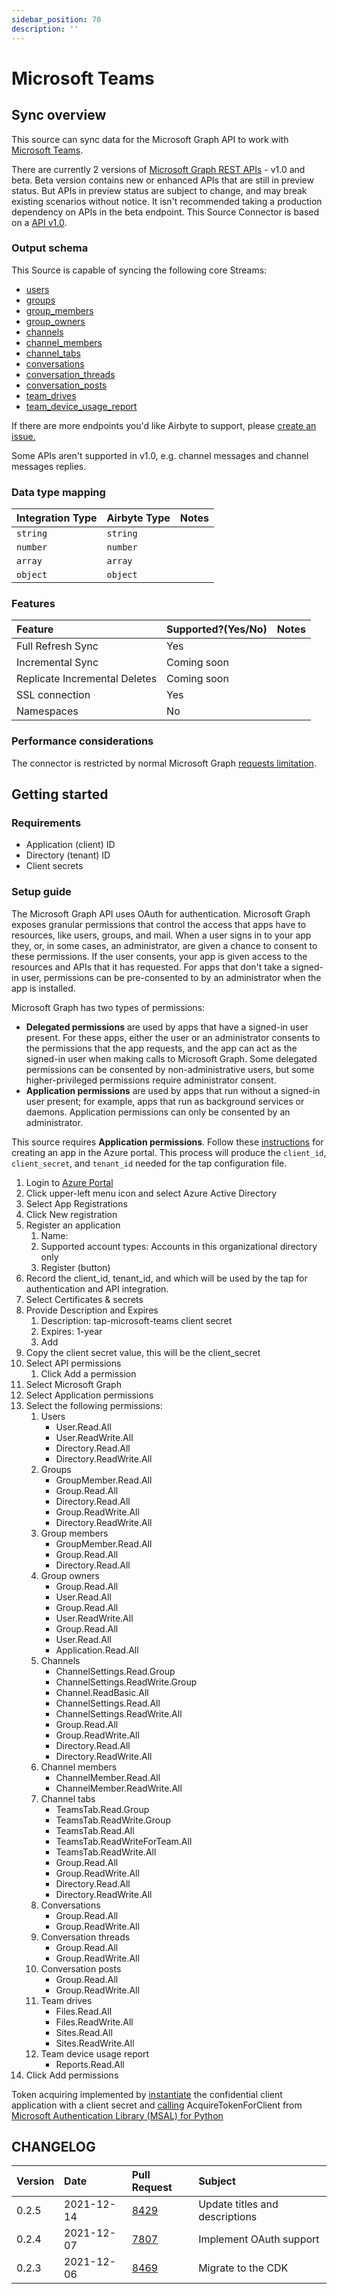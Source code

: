 ```yaml
---
sidebar_position: 70
description: ''
---
```


# Microsoft Teams

## Sync overview

This source can sync data for the Microsoft Graph API to work with [Microsoft Teams](https://docs.microsoft.com/en-us/graph/teams-concept-overview).

There are currently 2 versions of [Microsoft Graph REST APIs](https://docs.microsoft.com/en-us/graph/versioning-and-support) - v1.0 and beta. Beta version contains new or enhanced APIs that are still in preview status. But APIs in preview status are subject to change, and may break existing scenarios without notice. It isn't recommended taking a production dependency on APIs in the beta endpoint. This Source Connector is based on a [API v1.0](https://docs.microsoft.com/en-us/graph/api/resources/teams-api-overview?view=graph-rest-1.0).

### Output schema

This Source is capable of syncing the following core Streams:

* [users](https://docs.microsoft.com/en-us/graph/api/user-list?view=graph-rest-beta&tabs=http)
* [groups](https://docs.microsoft.com/en-us/graph/teams-list-all-teams?context=graph%2Fapi%2F1.0&view=graph-rest-1.0)
* [group\_members](https://docs.microsoft.com/en-us/graph/api/group-list-members?view=graph-rest-1.0&tabs=http)
* [group\_owners](https://docs.microsoft.com/en-us/graph/api/group-list-owners?view=graph-rest-1.0&tabs=http)
* [channels](https://docs.microsoft.com/en-us/graph/api/channel-list?view=graph-rest-1.0&tabs=http)
* [channel\_members](https://docs.microsoft.com/en-us/graph/api/channel-list-members?view=graph-rest-1.0&tabs=http)
* [channel\_tabs](https://docs.microsoft.com/en-us/graph/api/channel-list-tabs?view=graph-rest-1.0&tabs=http)
* [conversations](https://docs.microsoft.com/en-us/graph/api/group-list-conversations?view=graph-rest-beta&tabs=http)
* [conversation\_threads](https://docs.microsoft.com/en-us/graph/api/conversation-list-threads?view=graph-rest-beta&tabs=http)
* [conversation\_posts](https://docs.microsoft.com/en-us/graph/api/conversationthread-list-posts?view=graph-rest-beta&tabs=http)
* [team\_drives](https://docs.microsoft.com/en-us/graph/api/drive-get?view=graph-rest-beta&tabs=http#get-the-document-library-associated-with-a-group)
* [team\_device\_usage\_report](https://docs.microsoft.com/en-us/graph/api/reportroot-getteamsdeviceusageuserdetail?view=graph-rest-1.0)

If there are more endpoints you'd like Airbyte to support, please [create an issue.](https://github.com/airbytehq/airbyte/issues/new/choose)

Some APIs aren't supported in v1.0, e.g. channel messages and channel messages replies.

### Data type mapping

| Integration Type | Airbyte Type | Notes |
| :--- | :--- | :--- |
| `string` | `string` |  |
| `number` | `number` |  |
| `array` | `array` |  |
| `object` | `object` |  |

### Features

| Feature | Supported?\(Yes/No\) | Notes |
| :--- | :--- | :--- |
| Full Refresh Sync | Yes |  |
| Incremental Sync | Coming soon |  |
| Replicate Incremental Deletes | Coming soon |  |
| SSL connection | Yes |  |
| Namespaces | No |  |

### Performance considerations

The connector is restricted by normal Microsoft Graph [requests limitation](https://docs.microsoft.com/en-us/graph/throttling).

## Getting started

### Requirements

* Application \(client\) ID 
* Directory \(tenant\) ID
* Client secrets 

### Setup guide

The Microsoft Graph API uses OAuth for authentication. Microsoft Graph exposes granular permissions that control the access that apps have to resources, like users, groups, and mail. When a user signs in to your app they, or, in some cases, an administrator, are given a chance to consent to these permissions. If the user consents, your app is given access to the resources and APIs that it has requested. For apps that don't take a signed-in user, permissions can be pre-consented to by an administrator when the app is installed.

Microsoft Graph has two types of permissions:

* **Delegated permissions** are used by apps that have a signed-in user present. For these apps, either the user or an administrator consents to the permissions that the app requests, and the app can act as the signed-in user when making calls to Microsoft Graph. Some delegated permissions can be consented by non-administrative users, but some higher-privileged permissions require administrator consent.
* **Application permissions** are used by apps that run without a signed-in user present; for example, apps that run as background services or daemons. Application permissions can only be consented by an administrator.

This source requires **Application permissions**. Follow these [instructions](https://docs.microsoft.com/en-us/graph/auth-v2-service?context=graph%2Fapi%2F1.0&view=graph-rest-1.0) for creating an app in the Azure portal. This process will produce the `client_id`, `client_secret`, and `tenant_id` needed for the tap configuration file.

1. Login to [Azure Portal](https://portal.azure.com/#home)
2. Click upper-left menu icon and select Azure Active Directory
3. Select App Registrations
4. Click New registration
5. Register an application
   1. Name: 
   2. Supported account types: Accounts in this organizational directory only
   3. Register \(button\)
6. Record the client\_id, tenant\_id, and which will be used by the tap for authentication and API integration.
7. Select Certificates & secrets
8. Provide Description and Expires
   1. Description: tap-microsoft-teams client secret
   2. Expires: 1-year
   3. Add
9. Copy the client secret value, this will be the client\_secret
10. Select API permissions
    1. Click Add a permission
11. Select Microsoft Graph
12. Select Application permissions
13. Select the following permissions:
    1. Users 
       * User.Read.All
       * User.ReadWrite.All 
       * Directory.Read.All
       * Directory.ReadWrite.All
    2. Groups
       * GroupMember.Read.All
       * Group.Read.All
       * Directory.Read.All
       * Group.ReadWrite.All 
       * Directory.ReadWrite.All
    3. Group members
       * GroupMember.Read.All
       * Group.Read.All
       * Directory.Read.All
    4. Group owners
       * Group.Read.All
       * User.Read.All
       * Group.Read.All
       * User.ReadWrite.All
       * Group.Read.All
       * User.Read.All
       * Application.Read.All
    5. Channels
       * ChannelSettings.Read.Group
       * ChannelSettings.ReadWrite.Group
       * Channel.ReadBasic.All
       * ChannelSettings.Read.All
       * ChannelSettings.ReadWrite.All
       * Group.Read.All 
       * Group.ReadWrite.All
       * Directory.Read.All
       * Directory.ReadWrite.All
    6. Channel members
       * ChannelMember.Read.All
       * ChannelMember.ReadWrite.All
    7. Channel tabs
       * TeamsTab.Read.Group
       * TeamsTab.ReadWrite.Group
       * TeamsTab.Read.All
       * TeamsTab.ReadWriteForTeam.All
       * TeamsTab.ReadWrite.All
       * Group.Read.All
       * Group.ReadWrite.All
       * Directory.Read.All
       * Directory.ReadWrite.All
    8. Conversations
       * Group.Read.All
       * Group.ReadWrite.All
    9. Conversation threads
       * Group.Read.All
       * Group.ReadWrite.All
    10. Conversation posts
        * Group.Read.All
        * Group.ReadWrite.All
    11. Team drives
        * Files.Read.All 
        * Files.ReadWrite.All
        * Sites.Read.All
        * Sites.ReadWrite.All
    12. Team device usage report
        * Reports.Read.All
14. Click Add permissions

Token acquiring implemented by [instantiate](https://docs.microsoft.com/en-us/azure/active-directory/develop/scenario-daemon-app-configuration?tabs=python#instantiate-the-msal-application) the confidential client application with a client secret and [calling](https://docs.microsoft.com/en-us/azure/active-directory/develop/scenario-daemon-acquire-token?tabs=python) AcquireTokenForClient from [Microsoft Authentication Library \(MSAL\) for Python](https://github.com/AzureAD/microsoft-authentication-library-for-python)

## CHANGELOG

| Version | Date       | Pull Request | Subject |
|:--------|:-----------| :--- | :--- |
| 0.2.5   | 2021-12-14 | [8429](https://github.com/airbytehq/airbyte/pull/8429) | Update titles and descriptions |
| 0.2.4   | 2021-12-07 | [7807](https://github.com/airbytehq/airbyte/pull/7807) | Implement OAuth support |
| 0.2.3   | 2021-12-06 | [8469](https://github.com/airbytehq/airbyte/pull/8469) | Migrate to the CDK |
